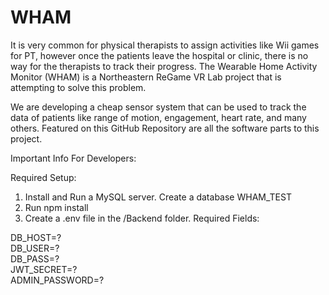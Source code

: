 # WHAM

It is very common for physical therapists to assign activities like Wii games for PT, however once the patients leave the hospital or clinic, there is no way for the therapists to track their progress. The Wearable Home Activity Monitor (WHAM) is a Northeastern ReGame VR Lab project that is attempting to solve this problem.  

We are developing a cheap sensor system that can be used to track the data of patients like range of motion, engagement, heart rate, and many others. Featured on this GitHub Repository are all the software parts to this project.

Important Info For Developers:

Required Setup:

1. Install and Run a MySQL server. Create a database WHAM_TEST
2. Run npm install
3. Create a .env file in the /Backend folder. 
Required Fields:

DB_HOST=?<br>
DB_USER=?<br>
DB_PASS=?<br>
JWT_SECRET=?<br>
ADMIN_PASSWORD=?


